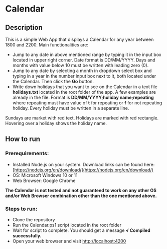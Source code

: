 # Calendar

## Description

This is a simple Web App that displays a Calendar for any year between 1800 and 2200. Main functionalities are:

- Jump to any date in above mentioned range by typing it in the input box located in upper right corner. Date format is DD/MM/YYYY. Days and months with value below 10 must be written with leading zero (0).
- Jump to any date by selecting a month in dropdown select box and typing in a year in the number input box next to it, both located under the Calendar. Then click the **Go** button.
- Write down holidays that you want to see on the Calendar in a text file **holidays.txt** located in the root folder of the app. A few examples are already in the file. Format is **DD/MM/YYYY;holiday name;repeating** where repeating must have value of **t** for repeating or **f** for not repeating holiday. Every holiday must be written in a separate line.

Sundays are market with red text. Holidays are marked with red rectangle. Hovering over a holiday shows the holiday name.

## How to run

### Prerequirements:

- Installed Node.js on your system. Download links can be found here: [https://nodejs.org/en/download/](https://nodejs.org/en/download/)
- OS: Microsoft Windows 10 or 11
- Web Browser: Google Chrome

**The Calendar is not tested and not guaranteed to work on any other OS and/or Web Browser combination other than the one mentioned above.**

### Steps to run:

- Clone the repository
- Run the Calendar.ps1 script located in the root folder
- Wait for script to complete. You should get a message **√ Compiled successfully.**
- Open your web browser and visit [http://localhost:4200](http://localhost:4200/)
